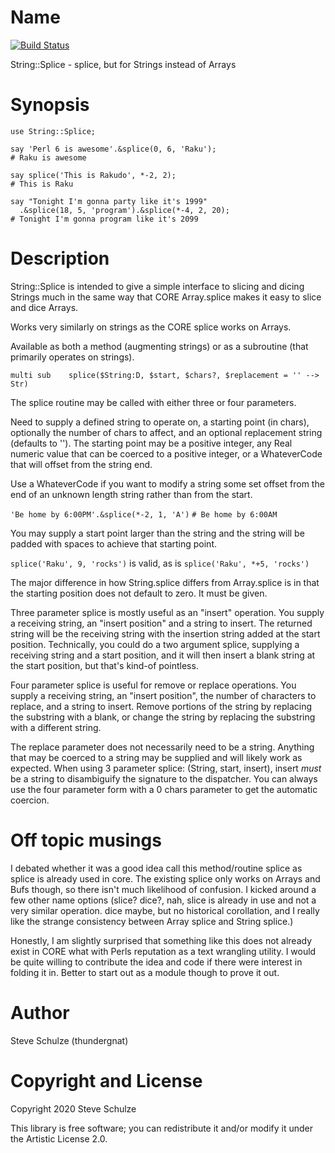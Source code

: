 Name
====

[![Build Status](https://travis-ci.org/thundergnat/String-Splice.svg?branch=master)](https://travis-ci.org/thundergnat/String-Splice)

String::Splice - splice, but for Strings instead of Arrays

Synopsis
========

```perl6
use String::Splice;

say 'Perl 6 is awesome'.&splice(0, 6, 'Raku');
# Raku is awesome

say splice('This is Rakudo', *-2, 2);
# This is Raku

say "Tonight I'm gonna party like it's 1999"
  .&splice(18, 5, 'program').&splice(*-4, 2, 20);
# Tonight I'm gonna program like it's 2099
```

Description
===========

String::Splice is intended to give a simple interface to slicing and dicing Strings much in the same way that CORE Array.splice makes it easy to slice and dice Arrays.

Works very similarly on strings as the CORE splice works on Arrays.

Available as both a method (augmenting strings) or as a subroutine (that primarily operates on strings).

```perl6
multi sub    splice($String:D, $start, $chars?, $replacement = '' --> Str)
```

The splice routine may be called with either three or four parameters.

Need to supply a defined string to operate on, a starting point (in chars), optionally the number of chars to affect, and an optional replacement string (defaults to ''). The starting point may be a positive integer, any Real numeric value that can be coerced to a positive integer, or a WhateverCode that will offset from the string end.

Use a WhateverCode if you want to modify a string some set offset from the end of an unknown length string rather than from the start.

`'Be home by 6:00PM'.&splice(*-2, 1, 'A')` `# Be home by 6:00AM`

You may supply a start point larger than the string and the string will be padded with spaces to achieve that starting point.

`splice('Raku', 9, 'rocks')` is valid, as is `splice('Raku', *+5, 'rocks')`

The major difference in how String.splice differs from Array.splice is in that the starting position does not default to zero. It must be given.

Three parameter splice is mostly useful as an "insert" operation. You supply a receiving string, an "insert position" and a string to insert. The returned string will be the receiving string with the insertion string added at the start position. Technically, you could do a two argument splice, supplying a receiving string and a start position, and it will then insert a blank string at the start position, but that's kind-of pointless.

Four parameter splice is useful for remove or replace operations. You supply a receiving string, an "insert position", the number of characters to replace, and a string to insert. Remove portions of the string by replacing the substring with a blank, or change the string by replacing the substring with a different string.

The replace parameter does not necessarily need to be a string. Anything that may be coerced to a string may be supplied and will likely work as expected. When using 3 parameter splice: (String, start, insert), insert _must_ be a string to disambiguify the signature to the dispatcher. You can always use the four parameter form with a 0 chars parameter to get the automatic coercion.

Off topic musings
=================

I debated whether it was a good idea call this method/routine splice as splice is already used in core. The existing splice only works on Arrays and Bufs though, so there isn't much likelihood of confusion. I kicked around a few other name options (slice? dice?, nah, slice is already in use and not a very similar operation. dice maybe, but no historical corollation, and I really like the strange consistency between Array splice and String splice.)

Honestly, I am slightly surprised that something like this does not already exist in CORE what with Perls reputation as a text wrangling utility. I would be quite willing to contribute the idea and code if there were interest in folding it in. Better to start out as a module though to prove it out.

Author
======

Steve Schulze (thundergnat)

Copyright and License
=====================

Copyright 2020 Steve Schulze

This library is free software; you can redistribute it and/or modify it under the Artistic License 2.0.

